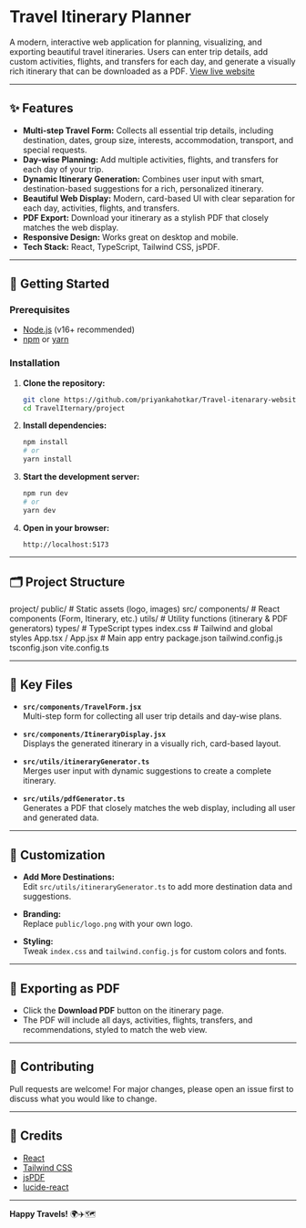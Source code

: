 # Travel Itinerary Planner

A modern, interactive web application for planning, visualizing, and exporting beautiful travel itineraries. Users can enter trip details, add custom activities, flights, and transfers for each day, and generate a visually rich itinerary that can be downloaded as a PDF. [View live website](https://travel-itenarary-website.vercel.app/)

---

## ✨ Features

- **Multi-step Travel Form:** Collects all essential trip details, including destination, dates, group size, interests, accommodation, transport, and special requests.
- **Day-wise Planning:** Add multiple activities, flights, and transfers for each day of your trip.
- **Dynamic Itinerary Generation:** Combines user input with smart, destination-based suggestions for a rich, personalized itinerary.
- **Beautiful Web Display:** Modern, card-based UI with clear separation for each day, activities, flights, and transfers.
- **PDF Export:** Download your itinerary as a stylish PDF that closely matches the web display.
- **Responsive Design:** Works great on desktop and mobile.
- **Tech Stack:** React, TypeScript, Tailwind CSS, jsPDF.

---

## 🚀 Getting Started

### Prerequisites

- [Node.js](https://nodejs.org/) (v16+ recommended)
- [npm](https://www.npmjs.com/) or [yarn](https://yarnpkg.com/)

### Installation

1. **Clone the repository:**
   ```bash
   git clone https://github.com/priyankahotkar/Travel-itenarary-website.git
   cd TravelIternary/project
   ```

2. **Install dependencies:**
   ```bash
   npm install
   # or
   yarn install
   ```

3. **Start the development server:**
   ```bash
   npm run dev
   # or
   yarn dev
   ```

4. **Open in your browser:**
   ```
   http://localhost:5173
   ```

---

## 🗂️ Project Structure
project/
public/ # Static assets (logo, images)
src/
components/ # React components (Form, Itinerary, etc.)
utils/ # Utility functions (itinerary & PDF generators)
types/ # TypeScript types
index.css # Tailwind and global styles
App.tsx / App.jsx # Main app entry
package.json
tailwind.config.js
tsconfig.json
vite.config.ts


---

## 📁 Key Files

- **`src/components/TravelForm.jsx`**  
  Multi-step form for collecting all user trip details and day-wise plans.

- **`src/components/ItineraryDisplay.jsx`**  
  Displays the generated itinerary in a visually rich, card-based layout.

- **`src/utils/itineraryGenerator.ts`**  
  Merges user input with dynamic suggestions to create a complete itinerary.

- **`src/utils/pdfGenerator.ts`**  
  Generates a PDF that closely matches the web display, including all user and generated data.

---

## 🎨 Customization

- **Add More Destinations:**  
  Edit `src/utils/itineraryGenerator.ts` to add more destination data and suggestions.

- **Branding:**  
  Replace `public/logo.png` with your own logo.

- **Styling:**  
  Tweak `index.css` and `tailwind.config.js` for custom colors and fonts.

---

## 📄 Exporting as PDF

- Click the **Download PDF** button on the itinerary page.
- The PDF will include all days, activities, flights, transfers, and recommendations, styled to match the web view.

---

## 🤝 Contributing

Pull requests are welcome! For major changes, please open an issue first to discuss what you would like to change.

---

## 🙏 Credits

- [React](https://reactjs.org/)
- [Tailwind CSS](https://tailwindcss.com/)
- [jsPDF](https://github.com/parallax/jsPDF)
- [lucide-react](https://lucide.dev/)

---

**Happy Travels!** 🌍✈️🗺️
